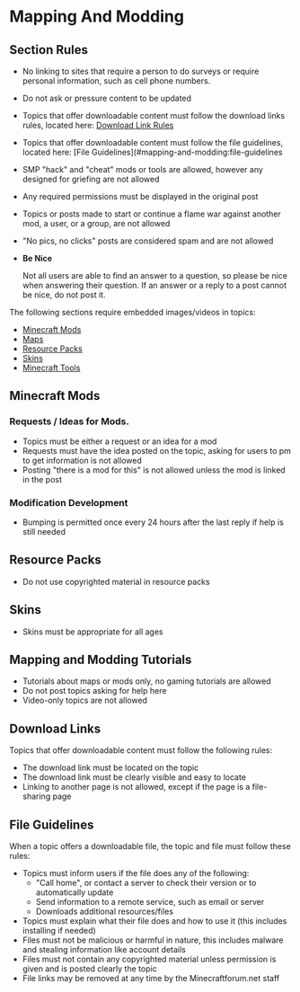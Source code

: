 # Mapping And Modding


## Section Rules

* No linking to sites that require a person to do surveys or require personal information, such as cell phone numbers.
* Do not ask or pressure content to be updated
* Topics that offer downloadable content must follow the download links rules, located here: [Download Link Rules](#mapping-and-modding:download-links)
* Topics that offer downloadable content must follow the file guidelines, located here: [File Guidelines](#mapping-and-modding:file-guidelines
* SMP "hack" and "cheat" mods or tools are allowed, however any designed for griefing are not allowed
* Any required permissions must be displayed in the original post
* Topics or posts made to start or continue a flame war against another mod, a user, or a group, are not allowed
* "No pics, no clicks" posts are considered spam and are not allowed
* __Be Nice__

  Not all users are able to find an answer to a question, so please be nice when answering their question. If an answer or a reply to a post cannot be nice, do not post it.

The following sections require embedded images/videos in topics:

* [Minecraft Mods](http://www.minecraftforum.net/forum/51-minecraft-mods/)
* [Maps](http://www.minecraftforum.net/forum/53-maps/)
* [Resource Packs](http://www.minecraftforum.net/forum/41-resource-packs/)
* [Skins](http://www.minecraftforum.net/forum/15-skins/)
* [Minecraft Tools](http://www.minecraftforum.net/forum/42-minecraft-tools/)


## Minecraft Mods


### Requests / Ideas for Mods.

* Topics must be either a request or an idea for a mod
* Requests must have the idea posted on the topic, asking for users to pm to get information is not allowed
* Posting "there is a mod for this" is not allowed unless the mod is linked in the post


### Modification Development

* Bumping is permitted once every 24 hours after the last reply if help is still needed


## Resource Packs

* Do not use copyrighted material in resource packs


## Skins

* Skins must be appropriate for all ages


## Mapping and Modding Tutorials

* Tutorials about maps or mods only, no gaming tutorials are allowed
* Do not post topics asking for help here
* Video-only topics are not allowed


## Download Links

Topics that offer downloadable content must follow the following rules:

  * The download link must be located on the topic
  * The download link must be clearly visible and easy to locate
  * Linking to another page is not allowed, except if the page is a file-sharing page


## File Guidelines

When a topic offers a downloadable file, the topic and file must follow these rules:

  * Topics must inform users if the file does any of the following:
    - "Call home", or contact a server to check their version or to automatically update
    - Send information to a remote service, such as email or server
    - Downloads additional resources/files
  * Topics must explain what their file does and how to use it (this includes installing if needed)
  * Files must not be malicious or harmful in nature, this includes malware and stealing information like account details
  * Files must not contain any copyrighted material unless permission is given and is posted clearly the topic
  * File links may be removed at any time by the Minecraftforum.net staff
